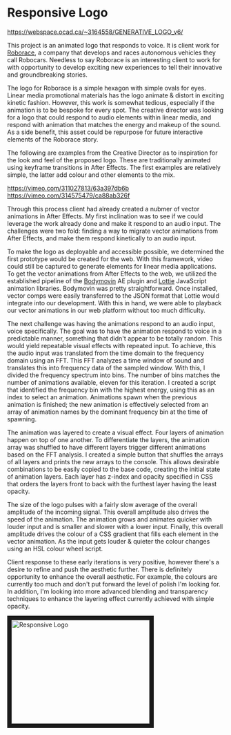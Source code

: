 # Responsive Logo

https://webspace.ocad.ca/~3164558/GENERATIVE_LOGO_v6/

This project is an animated logo that responds to voice. It is client work for [Roborace](https://www.roborace.com), a company that develops and races autonomous vehicles they call Robocars. Needless to say Roborace is an interesting client to work for with opportunity to develop exciting new experiences to tell their innovative and groundbreaking stories.

The logo for Roborace is a simple hexagon with simple ovals for eyes. Linear media promotional materials has the logo animate & distort in exciting kinetic fashion. However, this work is somewhat tedious, especially if the animation is to be bespoke for every spot. The creative director was looking for a logo that could respond to audio elements within linear media, and respond with animation that matches the energy and makeup of the sound. As a side benefit, this asset could be repurpose for future interactive elements of the Roborace story.

The following are examples from the Creative Director as to inspiration for the look and feel of the proposed logo. These are traditionally animated using keyframe transitions in After Effects. The first examples are relatively simple, the latter add colour and other elements to the mix.

https://vimeo.com/311027813/63a397db6b
https://vimeo.com/314575479/ca88ab326f

Through this process client had already created a nubmer of vector animations in After Effects. My first inclination was to see if we could leverage the work already done and make it respond to an audio input. The challenges were two fold: finding a way to migrate vector animations from After Effects, and make them respond kinetically to an audio input.

To make the logo as deployable and accessible possible, we determined the first prototype would be created for the web. With this framework, video could still be captured to generate elements for linear media applications. To get the vector animations from After Effects to the web, we utilized the established pipeline of the [Bodymovin](https://aescripts.com/bodymovin/) AE plugin and [Lottie](https://github.com/airbnb/lottie-web) JavaScript animation libraries. Bodymovin was pretty straightforward. Once installed, vector comps were easily transferred to the JSON format that Lottie would integrate into our development. With this in hand, we were able to playback our vector animations in our web platform without too much difficulty.

The next challenge was having the animations respond to an audio input, voice specifically. The goal was to have the animation respond to voice in a predictable manner, something that didn't appear to be totally random. This would yield repeatable visual effects with repeated input. To achieve, this the audio input was translated from the time domain to the frequency domain using an FFT. This FFT analyzes a time window of sound and translates this into frequency data of the sampled window. With this, I divided the frequency spectrum into bins. The number of bins matches the number of animations available, eleven for this iteration. I created a script that identified the frequency bin with the highest energy, using this as an index to select an animation. Animations spawn when the previous animation is finished; the new animation is effectively selected from an array of animation names by the dominant frequency bin at the time of spawning.

The animation was layered to create a visual effect. Four layers of animation happen on top of one another. To differentiate the layers, the animation array was shuffled to have different layers trigger different animations based on the FFT analysis. I created a simple button that shuffles the arrays of all layers and prints the new arrays to the console. This allows desirable combinations to be easily copied to the base code, creating the initial state of animation layers. Each layer has z-index and opacity specified in CSS that orders the layers front to back with the furthest layer having the least opacity.

The size of the logo pulses with a fairly slow average of the overall amplitude of the incoming signal. This overall amplitude also drives the speed of the animation. The animation grows and animates quicker with louder input and is smaller and slower with a lower input. Finally, this overall amplitude drives the colour of a CSS gradient that fills each element in the vector animation. As the input gets louder & quieter the colour changes using an HSL colour wheel script.

Client response to these early iterations is very positive, however there's a desire to refine and push the aesthetic further. There is definitely opportunity to enhance the overall aesthetic. For example, the colours are currently too much and don't put forward the level of polish I'm looking for. In addition, I'm looking into more advanced blending and transparency techniques to enhance the layering effect currently achieved with simple opacity.

<a href="http://www.youtube.com/watch?feature=player_embedded&v=tFb93CezmHs
" target="_blank"><img src="http://img.youtube.com/vi/tFb93CezmHs/1.jpg" 
alt="Responsive Logo" width="320" height="240" border="10" /></a>
